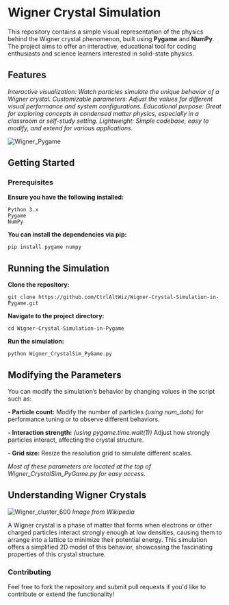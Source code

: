 # Wigner Crystal Simulation

This repository contains a simple visual representation of the physics behind the Wigner crystal phenomenon, built using **Pygame** and **NumPy**. The project aims to offer an interactive, educational tool for coding enthusiasts and science learners interested in solid-state physics.

## Features

  *Interactive visualization: Watch particles simulate the unique behavior of a Wigner crystal.
  Customizable parameters: Adjust the values for different visual performance and system configurations.
  Educational purpose: Great for exploring concepts in condensed matter physics, especially in a classroom or self-study setting.
  Lightweight: Simple codebase, easy to modify, and extend for various applications.*

![Wigner_Pygame](https://github.com/user-attachments/assets/8928a74f-1b9d-44b5-b934-7724fb062b47)

## Getting Started
### Prerequisites

**Ensure you have the following installed:**

    Python 3.x
    Pygame
    NumPy

**You can install the dependencies via pip:**

    pip install pygame numpy

## Running the Simulation

**Clone the repository:**

    git clone https://github.com/CtrlAltWiz/Wigner-Crystal-Simulation-in-Pygame.git

**Navigate to the project directory:**

    cd Wigner-Crystal-Simulation-in-Pygame

**Run the simulation:**

    python Wigner_CrystalSim_PyGame.py

## Modifying the Parameters

You can modify the simulation’s behavior by changing values in the script such as:

**- Particle count:** Modify the number of particles *(using num_dots)* for performance tuning or to observe different behaviors.

**- Interaction strength:** *(using pygame.time.wait(1))* Adjust how strongly particles interact, affecting the crystal structure.

**- Grid size:** Resize the resolution grid to simulate different scales.

*Most of these parameters are located at the top of Wigner_CrystalSim_PyGame.py for easy access.*

## Understanding Wigner Crystals

![Wigner_cluster_600](https://github.com/user-attachments/assets/03b253b0-5275-4939-8d46-39aae8e9bd6a)
*Image from Wikipedia*

A Wigner crystal is a phase of matter that forms when electrons or other charged particles interact strongly enough at low densities, causing them to arrange into a lattice to minimize their potential energy. This simulation offers a simplified 2D model of this behavior, showcasing the fascinating properties of this crystal structure.

### Contributing

Feel free to fork the repository and submit pull requests if you'd like to contribute or extend the functionality!
    
